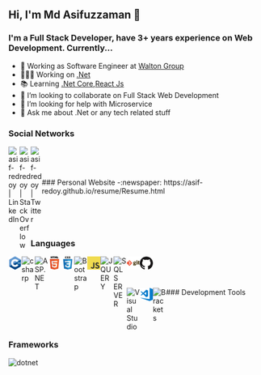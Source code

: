 ## Hi, I'm Md Asifuzzaman 👋

### I'm a Full Stack Developer, have 3+ years experience on Web Development. Currently...
- 💼 Working as Software Engineer at [Walton Group](https://waltonbd.com/)
- 👨🏻‍💻 Working on [.Net](https://dotnet.microsoft.com/)
- 📚 Learning [.Net Core](https://docs.microsoft.com/en-us/dotnet/core/introduction),[React Js](https://reactjs.org/)
- 👯 I’m looking to collaborate on Full Stack Web Development
- 🤔 I’m looking for help with Microservice
- 💬 Ask me about .Net or any tech related stuff


### Social Networks
[<img align="left" alt="asif-redoy | LinkedIn" width="22px" src="https://cdn.jsdelivr.net/npm/simple-icons@v3/icons/linkedin.svg" />][linkedin]
[<img align="left" alt="asif-redoy | Stack Overflow" width="22px" src="https://cdn.sstatic.net/Sites/stackoverflow/company/Img/logos/so/so-icon.svg?v=f13ebeedfa9e" />][stack oveflow]
[<img align="left" alt="asif-redoy | Twitter" width="22px" src="https://cdn.iconscout.com/icon/free/png-64/twitter-2038532-1718517.png" />][twitter]

<p>&nbsp;</p>
<p>&nbsp;</p>
### Personal Website
-:newspaper: https://asif-redoy.github.io/resume/Resume.html
<p>&nbsp;</p>
<p>&nbsp;</p>

### Languages
<img align="left" alt="CPP" width="26px" src="https://raw.githubusercontent.com/github/explore/80688e429a7d4ef2fca1e82350fe8e3517d3494d/topics/cpp/cpp.png" />
<img align="left" alt="csharp" width="26px" src="https://devicon.dev/devicon.git/icons/csharp/csharp-original.svg" />
<img align="left" alt="ASP.NET" width="26px" src="https://seeklogo.com/images/1/net-logo-681E247422-seeklogo.com.png" />
<img align="left" alt="HTML5" width="26px" src="https://raw.githubusercontent.com/github/explore/80688e429a7d4ef2fca1e82350fe8e3517d3494d/topics/html/html.png" />
<img align="left" alt="CSS3" width="26px" src="https://raw.githubusercontent.com/github/explore/80688e429a7d4ef2fca1e82350fe8e3517d3494d/topics/css/css.png" />
<img align="left" alt="Bootstrap" width="26px" src="https://banner2.cleanpng.com/20180328/utq/kisspng-bootstrap-logo-computer-software-web-application-p-b-5abb6c2a90f851.2203635715222323625938.jpg" />

<img align="left" alt="JavaScript" width="26px" src="https://raw.githubusercontent.com/github/explore/80688e429a7d4ef2fca1e82350fe8e3517d3494d/topics/javascript/javascript.png" />
<img align="left" alt="JQUERY" width="26px" src="https://www.iconfinder.com/data/icons/scripting-and-programming-languages/512/JQuery_logo-512.png" />

<img align="left" alt="SQLS ERVER" width="26px" src="https://banner2.cleanpng.com/20180817/csy/kisspng-microsoft-sql-server-microsoft-corporation-sql-ser-5b7663e3cd2565.5939753015344854758403.jpg" />
<img align="left" alt="Git" width="26px" src="https://raw.githubusercontent.com/github/explore/80688e429a7d4ef2fca1e82350fe8e3517d3494d/topics/git/git.png" />
<img align="left" alt="GitHub" width="26px" src="https://raw.githubusercontent.com/github/explore/78df643247d429f6cc873026c0622819ad797942/topics/github/github.png" />

<p>&nbsp;</p>
<p>&nbsp;</p>
### Development Tools
<img align="left" alt="Visual Studio" width="26px" src="https://seeklogo.com/images/V/visual-studio-logo-14F95CF819-seeklogo.com.png" />
<img align="left" alt="Visual Studio Code" width="26px" src="https://raw.githubusercontent.com/github/explore/80688e429a7d4ef2fca1e82350fe8e3517d3494d/topics/visual-studio-code/visual-studio-code.png" />

<img align="left" alt="Brackets" width="26px" src="https://upload.wikimedia.org/wikipedia/commons/thumb/4/4c/Brackets_Icon.svg/1200px-Brackets_Icon.svg.png" />
<p>&nbsp;</p>
<p>&nbsp;</p>

### Frameworks
<img align="left" alt="dotnet" height="50" src="https://www.vectorlogo.zone/logos/dotnet/dotnet-ar21.svg" />

<p>&nbsp;</p>
<p>&nbsp;</p>

[linkedin]: https://www.linkedin.com/in/asif-devweb/
[stack oveflow]: https://stackoverflow.com/users/6254583/asifuzzaman-redoy
[twitter]: https://twitter.com/asif_rdy


